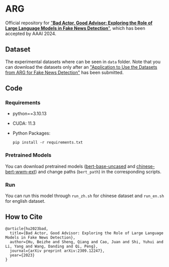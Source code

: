 # ARG

Official repository for ["**Bad Actor, Good Advisor: Exploring the Role of Large Language Models in Fake News Detection**"](https://arxiv.org/abs/2309.12247), which has been accepted by AAAI 2024.

## Dataset

The experimental datasets where can be seen in `data` folder. Note that you can download the datasets only after an ["Application to Use the Datasets from ARG for Fake News Detection"](https://forms.office.com/r/eZELqSycgn) has been submitted.

## Code

### Requirements

- python==3.10.13

- CUDA: 11.3

- Python Packages:

  ```
  pip install -r requirements.txt
  ```

### Pretrained Models

You can download pretrained models ([bert-base-uncased](https://huggingface.co/google-bert/bert-base-uncased) and [chinese-bert-wwm-ext](https://huggingface.co/hfl/chinese-bert-wwm-ext)) and change paths (`bert_path`) in the corresponding scripts.

### Run

You can run this model through `run_zh.sh` for chinese dataset and `run_en.sh` for english dataset. 

## How to Cite

```
@article{hu2023bad,
  title={Bad Actor, Good Advisor: Exploring the Role of Large Language Models in Fake News Detection},
  author={Hu, Beizhe and Sheng, Qiang and Cao, Juan and Shi, Yuhui and Li, Yang and Wang, Danding and Qi, Peng},
  journal={arXiv preprint arXiv:2309.12247},
  year={2023}
}
```